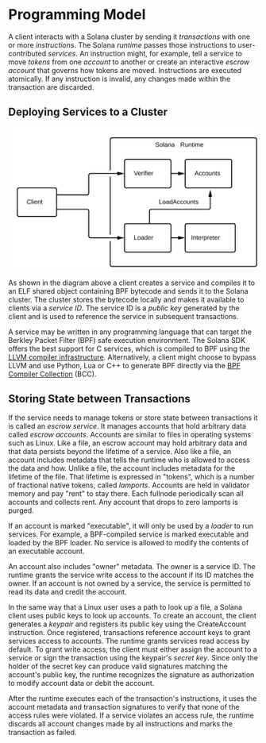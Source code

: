# Programming Model

A client interacts with a Solana cluster by sending it *transactions* with one
or more *instructions*. The Solana *runtime* passes those instructions to
user-contributed *services*. An instruction might, for example, tell a
service to move *tokens* from one *account* to another or create an interactive
*escrow account* that governs how tokens are moved. Instructions are executed
atomically. If any instruction is invalid, any changes made within the
transaction are discarded.

## Deploying Services to a Cluster

<img alt="SDK tools" src="img/sdk-tools.svg" class="center"/>

As shown in the diagram above a client creates a service and compiles
it to an ELF shared object containing BPF bytecode and sends it to the Solana
cluster.  The cluster stores the bytecode locally and makes it available to
clients via a *service ID*. The service ID is a *public key* generated by the
client and is used to reference the service in subsequent transactions.

A service may be written in any programming language that can target the
Berkley Packet Filter (BPF) safe execution environment. The Solana SDK offers
the best support for C services, which is compiled to BPF using the [LLVM
compiler infrastructure](https://llvm.org). Alternatively, a client might
choose to bypass LLVM and use Python, Lua or C++ to generate BPF directly via
the [BPF Compiler Collection](https://github.com/iovisor/bcc) (BCC).

## Storing State between Transactions

If the service needs to manage tokens or store state between transactions it is
called an *escrow service*. It manages accounts that hold arbitrary data called
*escrow accounts*. Accounts are similar to files in operating systems such as
Linux.  Like a file, an escrow account may hold arbitrary data and that data
persists beyond the lifetime of a service. Also like a file, an account
includes metadata that tells the runtime who is allowed to access the data and
how.  Unlike a file, the account includes metadata for the lifetime of the
file. That lifetime is expressed in "tokens", which is a number of fractional
native tokens, called *lamports*. Accounts are held in validator memory and pay
"rent" to stay there.  Each fullnode periodically scan all accounts and
collects rent.  Any account that drops to zero lamports is purged.

If an account is marked "executable", it will only be used by a *loader* to run
services. For example, a BPF-compiled service is marked executable and loaded
by the BPF loader. No service is allowed to modify the contents of an
executable account.

An account also includes "owner" metadata. The owner is a service ID. The
runtime grants the service write access to the account if its ID matches the
owner. If an account is not owned by a service, the service is permitted to
read its data and credit the account.

In the same way that a Linux user uses a path to look up a file, a Solana
client uses public keys to look up accounts. To create an account, the client
generates a *keypair* and registers its public key using the CreateAccount
instruction. Once registered, transactions reference account keys to grant
services access to accounts. The runtime grants services read access by
default. To grant write access, the client must either assign the account to a
service or sign the transaction using the keypair's *secret key*. Since only
the holder of the secret key can produce valid signatures matching the
account's public key, the runtime recognizes the signature as authorization to
modify account data or debit the account.

After the runtime executes each of the transaction's instructions, it uses the
account metadata and transaction signatures to verify that none of the access
rules were violated. If a service violates an access rule, the runtime discards
all account changes made by all instructions and marks the transaction as
failed.

